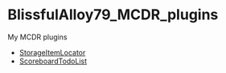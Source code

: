 # BlissfulAlloy79_MCDR_plugins
 My MCDR plugins

- <a href="/StorageItemLocator/readme.md">StorageItemLocator</a>
- <a href="/ScoreboardTodoList/readme.md">ScoreboardTodoList</a>
